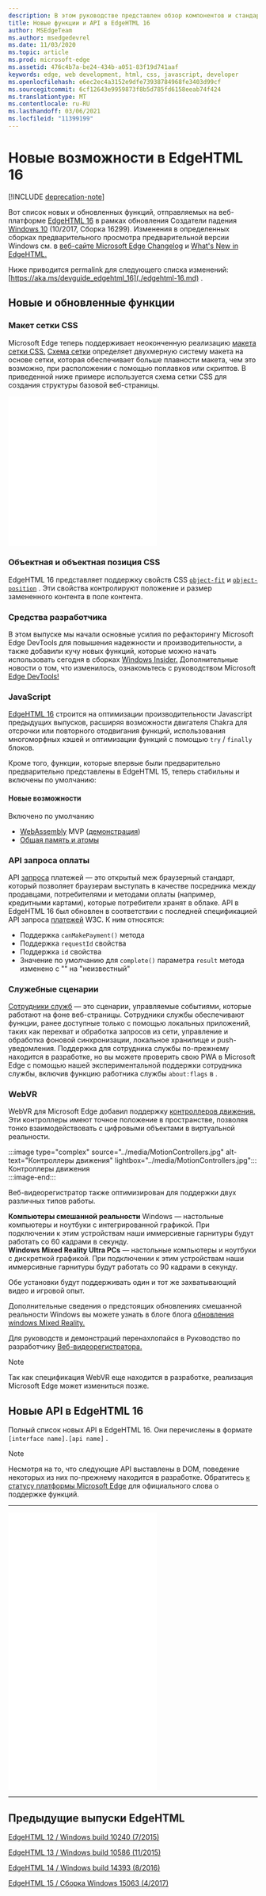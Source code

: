 ```yaml
---
description: В этом руководстве представлен обзор компонентов и стандартов разработчика, включенных в EdgeHTML 16.
title: Новые функции и API в EdgeHTML 16
author: MSEdgeTeam
ms.author: msedgedevrel
ms.date: 11/03/2020
ms.topic: article
ms.prod: microsoft-edge
ms.assetid: 476c4b7a-be24-434b-a051-83f19d741aaf
keywords: edge, web development, html, css, javascript, developer
ms.openlocfilehash: e6ec2ec4a3152e9dfe73938784968fe3403d99cf
ms.sourcegitcommit: 6cf12643e9959873f8b5d785fd6158eeab74f424
ms.translationtype: MT
ms.contentlocale: ru-RU
ms.lasthandoff: 03/06/2021
ms.locfileid: "11399199"
---
```

# <a name="whats-new-in-edgehtml-16"></a>Новые возможности в EdgeHTML 16  

[!INCLUDE [deprecation-note](../../includes/legacy-edge-note.md)]  

Вот список новых и обновленных функций, отправляемых на веб-платформе [EdgeHTML 16](https://blogs.windows.com/msedgedev/2017/10/17) в рамках обновления Создатели падения [Windows 10](https://blogs.windows.com/windowsexperience/2017/10/17/whats-new-windows-10-fall-creators-update) \(10/2017, Сборка 16299\).  Изменения в определенных сборках предварительного просмотра предварительной версии Windows см. в [веб-сайте Microsoft Edge Changelog](https://developer.microsoft.com/microsoft-edge/platform/changelog) и [What's New in EdgeHTML.](../whats-new.md)  

Ниже приводится permalink для следующего списка изменений:  [https://aka.ms/devguide_edgehtml_16](./edgehtml-16.md) .  

## <a name="new-and-updated-features"></a>Новые и обновленные функции  

### <a name="css-grid-layout"></a>Макет сетки CSS  

Microsoft Edge теперь поддерживает неоконченную реализацию [макета сетки CSS.](https://www.w3.org/TR/css-grid-1)  [Схема сетки](https://developer.mozilla.org/docs/Web/CSS/CSS_Grid_Layout) определяет двухмерную систему макета на основе сетки, которая обеспечивает больше плавности макета, чем это возможно, при расположении с помощью поплавков или скриптов.  В приведенной ниже примере используется схема сетки CSS для создания структуры базовой веб-страницы.  

<iframe height='303' scrolling='no' title='Макет сетки CSS' src='//codepen.io/MSEdgeDev/embed/mMQqZX/?height=303&theme-id=23761&default-tab=css,result&embed-version=2' frameborder='no' allowtransparency='true' allowfullscreen='true'>См. макет <a href='https://codepen.io/MSEdgeDev/pen/mMQqZX/'> сетки Pen CSS </a> от MSEdgeDev <a href='https://codepen.io/MSEdgeDev'> </a> (@MSEdgeDev) на <a href='https://codepen.io'> CodePen </a> .</iframe>  

### <a name="css-object-fit-and-object-position"></a>Объектная и объектная позиция CSS  

EdgeHTML 16 представляет поддержку свойств CSS [`object-fit`](https://developer.mozilla.org/docs/Web/CSS/object-fit) и [`object-position`](https://developer.mozilla.org/docs/Web/CSS/object-position) .  Эти свойства контролируют положение и размер замененного контента в поле контента.  

### <a name="developer-tools"></a>Средства разработчика  

В этом выпуске мы начали основные усилия по рефакторингу Microsoft Edge DevTools для повышения надежности и производительности, а также добавили кучу новых функций, которые можно начать использовать сегодня в сборках [Windows Insider.](https://insider.windows.com)  Дополнительные новости о том, что изменилось, ознакомьтесь с руководством Microsoft [Edge DevTools!](../whats-new.md)  

### <a name="javascript"></a>JavaScript  

[EdgeHTML 16](https://blogs.windows.com/msedgedev/2017/10/31) строится на оптимизации производительности Javascript предыдущих выпусков, расширяя возможности двигателя Chakra для отсрочки или повторного отодвигания функций, использования многоморфных кэшей и оптимизации функций с помощью `try` / `finally` блоков.  

Кроме того, функции, которые впервые были предварительно предварительно представлены в EdgeHTML 15, теперь стабильны и включены по умолчанию:  

#### <a name="new-features"></a>Новые возможности  

Включено по умолчанию  

*   [WebAssembly](https://developer.microsoft.com/microsoft-edge/platform/status/webassemblymvp/?q=WebAssembly) MVP \([демонстрация](https://webassembly.org/demo)\)  
*   [Общая память и атомы](https://developer.microsoft.com/microsoft-edge/platform/status/sharedmemoryandatomics/?q=Atomics)  

### <a name="payment-request-api"></a>API запроса оплаты  

API [запроса](../windows-integration/payment-request-api.md) платежей — это открытый меж браузерный стандарт, который позволяет браузерам выступать в качестве посредника между продавцами, потребителями и методами оплаты \(например, кредитными картами\), которые потребители хранят в облаке.  API в EdgeHTML 16 был обновлен в соответствии с последней спецификацией API запроса [платежей](https://w3c.github.io/payment-request) W3C.  К ним относятся:  

*   Поддержка `canMakePayment()` метода  
*   Поддержка `requestId` свойства  
*   Поддержка `id` свойства  
*   Значение по умолчанию для `complete()` параметра `result` метода изменено с "" на "неизвестный"  

### <a name="service-workers"></a>Служебные сценарии  

[Сотрудники служб](https://www.w3.org/TR/service-workers-1) — это сценарии, управляемые событиями, которые работают на фоне веб-страницы.  Сотрудники службы обеспечивают функции, ранее доступные только с помощью локальных приложений, таких как перехват и обработка запросов из сети, управление и обработка фоновой синхронизации, локальное хранилище и push-уведомления.  Поддержка для сотрудника службы по-прежнему находится в разработке, но вы можете проверить свою PWA в Microsoft Edge с помощью нашей экспериментальной поддержки сотрудника службы, включив функцию работника службы `about:flags` в .  

### <a name="webvr"></a>WebVR  

WebVR для Microsoft Edge добавил поддержку [контроллеров движения.](https://developer.microsoft.com/windows/mixed-reality/motion_controllers)  Эти контроллеры имеют точное положение в пространстве, позволяя тонко взаимодействовать с цифровыми объектами в виртуальной реальности.  

:::image type="complex" source="../media/MotionControllers.jpg" alt-text="Контроллеры движения" lightbox="../media/MotionControllers.jpg":::
   Контроллеры движения  
:::image-end:::  

Веб-видеорегистратор также оптимизирован для поддержки двух различных типов работы.  

**Компьютеры смешанной реальности** Windows — настольные компьютеры и ноутбуки с интегрированной графикой.  При подключении к этим устройствам наши иммерсивные гарнитуры будут работать со 60 кадрами в секунду.  
**Windows Mixed Reality Ultra PCs** — настольные компьютеры и ноутбуки с дискретной графикой.  При подключении к этим устройствам наши иммерсивные гарнитуры будут работать со 90 кадрами в секунду.  

Обе установки будут поддерживать один и тот же захватывающий видео и игровой опыт.  

Дополнительные сведения о предстоящих обновлениях смешанной реальности Windows вы можете узнать в блоге блога [обновления windows Mixed Reality.](https://blogs.windows.com/windowsexperience/2017/08/28/windows-mixed-reality-holiday-update)  

Для руководств и демонстраций перенахлопайся в Руководство по разработчику [Веб-видеорегистратора.](/microsoft-edge/webvr)  

 > [!NOTE] 
 > Так как спецификация WebVR еще находится в разработке, реализация Microsoft Edge может измениться позже.  

## <a name="new-apis-in-edgehtml-16"></a>Новые API в EdgeHTML 16  

Полный список новых API в EdgeHTML 16.  Они перечислены в формате `[interface name].[api name]` .

> [!NOTE] 
> Несмотря на то, что следующие API выставлены в DOM, поведение некоторых из них по-прежнему находится в разработке.  Обратитесь [к статусу платформы Microsoft Edge](https://developer.microsoft.com/microsoft-edge/platform/status) для официального слова о поддержке функций.  

---  

<iframe height='559' scrolling='no' title='Новые API в EdgeHTML 16' src='//codepen.io/MSEdgeDev/embed/jLGZZY/?height=559&theme-id=23761&default-tab=result&embed-version=2' frameborder='no' allowtransparency='true' allowfullscreen='true'>См. новые <a href='https://codepen.io/MSEdgeDev/pen/jLGZZY/'> API pen в EdgeHTML 16 </a> msEdgeDev <a href='https://codepen.io/MSEdgeDev'> </a> (@MSEdgeDev) на <a href='https://codepen.io'> CodePen </a> .</iframe>  

---  

## <a name="previous-edgehtml-releases"></a>Предыдущие выпуски EdgeHTML  

[EdgeHTML 12 / Windows build 10240 (7/2015)](./edgehtml-12.md)  

[EdgeHTML 13 / Windows build 10586 (11/2015)](./edgehtml-13.md)  

[EdgeHTML 14 / Windows build 14393 (8/2016)](./edgehtml-14.md)  

[EdgeHTML 15 / Сборка Windows 15063 (4/2017)](./edgehtml-15.md)  
